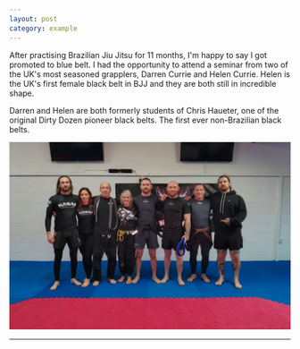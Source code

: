 ```yaml
---
layout: post
category: example
---
```


After practising Brazilian Jiu Jitsu for 11 months, I'm happy to say I got promoted to blue belt. I had the opportunity to attend a seminar from two of the UK's most seasoned grapplers, Darren Currie and Helen Currie. Helen is the UK's first female black belt in BJJ and they are both still in incredible shape.

Darren and Helen are both formerly students of Chris Haueter, one of the original Dirty Dozen pioneer black belts. The first ever non-Brazilian black belts.


![alt text](/assets/images/blue-belt.jpg)

---
